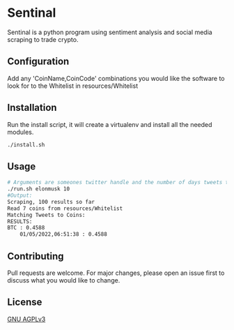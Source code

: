 # Sentinal

Sentinal is a python program using sentiment analysis and social media scraping to trade crypto. 

## Configuration

Add any 'CoinName,CoinCode' combinations you would like the software to look for to the Whitelist in resources/Whitelist

## Installation

Run the install script, it will create a virtualenv and install all the needed modules.

```bash
./install.sh
```

## Usage

```bash
# Arguments are someones twitter handle and the number of days tweets to look through.
./run.sh elonmusk 10
#Output:
Scraping, 100 results so far
Read 7 coins from resources/Whitelist
Matching Tweets to Coins:
RESULTS:
BTC : 0.4588
	01/05/2022,06:51:38 : 0.4588
```

## Contributing
Pull requests are welcome. For major changes, please open an issue first to discuss what you would like to change.

## License
[GNU AGPLv3](https://choosealicense.com/licenses/agpl-3.0/)